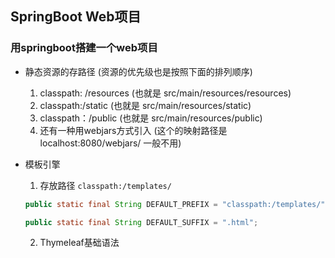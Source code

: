 ## SpringBoot Web项目

### 用springboot搭建一个web项目

* 静态资源的存路径 (资源的优先级也是按照下面的排列顺序)
  1. classpath: /resources (也就是 src/main/resources/resources)
  2. classpath:/static (也就是 src/main/resources/static)
  3. classpath：/public (也就是 src/main/resources/public)
  4. 还有一种用webjars方式引入 (这个的映射路径是localhost:8080/webjars/   一般不用)
  
* 模板引擎
  1. 存放路径 `classpath:/templates/` 
   
  ```java
  public static final String DEFAULT_PREFIX = "classpath:/templates/";

  public static final String DEFAULT_SUFFIX = ".html";
  ```
  2. Thymeleaf基础语法
    
  